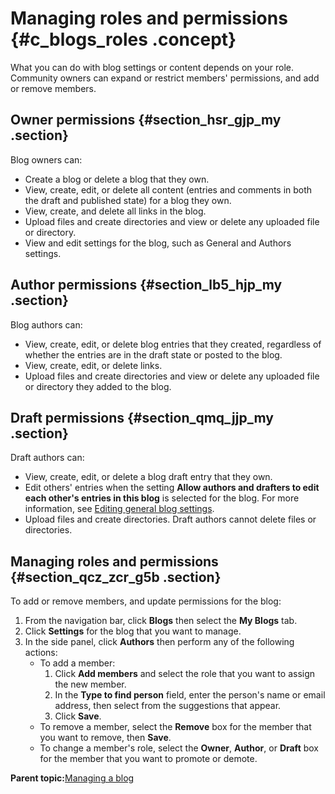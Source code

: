 # Managing roles and permissions {#c_blogs_roles .concept}

What you can do with blog settings or content depends on your role. Community owners can expand or restrict members' permissions, and add or remove members.

## Owner permissions {#section_hsr_gjp_my .section}

Blog owners can:

-   Create a blog or delete a blog that they own.
-   View, create, edit, or delete all content \(entries and comments in both the draft and published state\) for a blog they own.
-   View, create, and delete all links in the blog.
-   Upload files and create directories and view or delete any uploaded file or directory.
-   View and edit settings for the blog, such as General and Authors settings.

## Author permissions {#section_lb5_hjp_my .section}

Blog authors can:

-   View, create, edit, or delete blog entries that they created, regardless of whether the entries are in the draft state or posted to the blog.
-   View, create, edit, or delete links.
-   Upload files and create directories and view or delete any uploaded file or directory they added to the blog.

## Draft permissions {#section_qmq_jjp_my .section}

Draft authors can:

-   View, create, edit, or delete a blog draft entry that they own.
-   Edit others' entries when the setting **Allow authors and drafters to edit each other's entries in this blog** is selected for the blog. For more information, see [Editing general blog settings](t_blog_editing_settings.md).
-   Upload files and create directories. Draft authors cannot delete files or directories.

## Managing roles and permissions {#section_qcz_zcr_g5b .section}

To add or remove members, and update permissions for the blog:

1.  From the navigation bar, click **Blogs** then select the **My Blogs** tab.
2.  Click **Settings** for the blog that you want to manage.
3.  In the side panel, click **Authors** then perform any of the following actions:
    -   To add a member:
        1.  Click **Add members** and select the role that you want to assign the new member.
        2.  In the **Type to find person** field, enter the person's name or email address, then select from the suggestions that appear.
        3.  Click **Save**.
    -   To remove a member, select the **Remove** box for the member that you want to remove, then **Save**.
    -   To change a member's role, select the **Owner**, **Author**, or **Draft** box for the member that you want to promote or demote.

**Parent topic:**[Managing a blog](../blogs/c_blog_managing.md)

